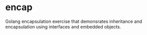 # encap

Golang encapsulation exercise that demonsrates inheritance and encapsulation
using interfaces and embedded objects.
